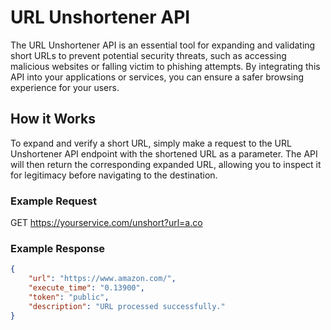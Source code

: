 # URL Unshortener API

The URL Unshortener API is an essential tool for expanding and validating short URLs to prevent potential security threats, such as accessing malicious websites or falling victim to phishing attempts. By integrating this API into your applications or services, you can ensure a safer browsing experience for your users.

## How it Works

To expand and verify a short URL, simply make a request to the URL Unshortener API endpoint with the shortened URL as a parameter. The API will then return the corresponding expanded URL, allowing you to inspect it for legitimacy before navigating to the destination.

### Example Request
GET https://yourservice.com/unshort?url=a.co

### Example Response

```json
{
    "url": "https://www.amazon.com/",
    "execute_time": "0.13900",
    "token": "public",
    "description": "URL processed successfully."
}
